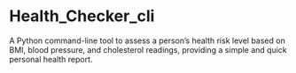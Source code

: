 # Health_Checker_cli
A Python command-line tool to assess a person’s health risk level based on BMI, blood pressure, and cholesterol readings, providing a simple and quick personal health report.
